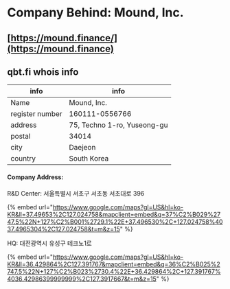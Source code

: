 # Company Behind: Mound, Inc.

## [https://mound.finance/](https://mound.finance)

## qbt.fi whois info

| info            | info                         |
| --------------- | ---------------------------- |
| Name            | Mound, Inc.                  |
| register number | 160111-0556766               |
| address         | 75, Techno 1-ro, Yuseong-gu  |
| postal          | 34014                        |
| city            | Daejeon                      |
| country         | South Korea                  |

#### Company Address:

R\&D Center: 서울특별시 서초구 서초동 서초대로 396

{% embed url="https://www.google.com/maps?gl=US&hl=ko-KR&ll=37.49653%2C127.024758&mapclient=embed&q=37%C2%B029%2747.5%22N+127%C2%B001%2729.1%22E+37.496530%2C+127.024758%4037.4965304%2C127.024758&t=m&z=15" %}

HQ: 대전광역시 유성구 테크노1로

{% embed url="https://www.google.com/maps?gl=US&hl=ko-KR&ll=36.429864%2C127.391767&mapclient=embed&q=36%C2%B025%2747.5%22N+127%C2%B023%2730.4%22E+36.429864%2C+127.391767%4036.42986399999999%2C127.3917667&t=m&z=15" %}
